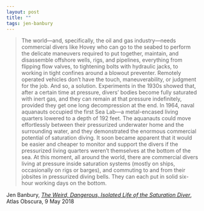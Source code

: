 ```yaml
---
layout: post
title: ""
tags: jen-banbury
---
```


>  The world—and, specifically, the oil and gas industry—needs commercial divers like Hovey who can go to the seabed to perform the delicate maneuvers required to put together, maintain, and disassemble offshore wells, rigs, and pipelines, everything from flipping flow valves, to tightening bolts with hydraulic jacks, to working in tight confines around a blowout preventer. Remotely operated vehicles don’t have the touch, maneuverability, or judgment for the job. And so, a solution. Experiments in the 1930s showed that, after a certain time at pressure, divers’ bodies become fully saturated with inert gas, and they can remain at that pressure indefinitely, provided they get one long decompression at the end. In 1964, naval aquanauts occupied the first Sea Lab—a metal-encased living quarters lowered to a depth of 192 feet. The aquanauts could move effortlessly between their pressurized underwater home and the surrounding water, and they demonstrated the enormous commercial potential of saturation diving. It soon became apparent that it would be easier and cheaper to monitor and support the divers if the pressurized living quarters weren’t themselves at the bottom of the sea. At this moment, all around the world, there are commercial divers living at pressure inside saturation systems (mostly on ships, occasionally on rigs or barges), and commuting to and from their jobsites in pressurized diving bells. They can each put in solid six-hour working days on the bottom.

Jen Banbury, [_The Weird, Dangerous, Isolated Life of the Saturation Diver_](https://www.atlasobscura.com/articles/what-is-a-saturation-diver), Atlas Obscura, 9 May 2018
